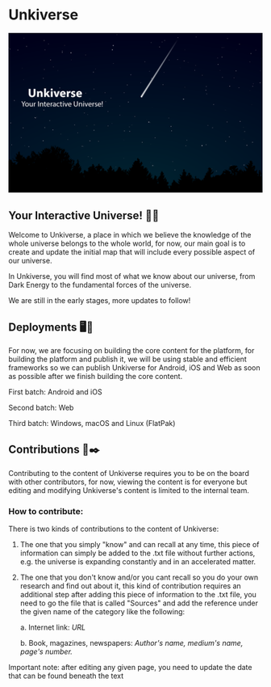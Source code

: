 
# Unkiverse

<p align="center"> 
  <img src="https://github.com/Unkiverse/Unkiverse/blob/main/Assets/Background.png" width="auto" height="auto" />


## Your Interactive Universe! 🌠🔭
  
Welcome to Unkiverse, a place in which we believe the knowledge of the whole universe belongs to the whole world, 
for now, our main goal is to create and update the initial map that will include every possible aspect of
our universe. 

In Unkiverse, you will find most of what we know about our universe, from Dark Energy to the fundamental forces
of the universe.


We are still in the early stages, more updates to follow!
  
  
  
  
## Deployments 🖥️📱
 
For now, we are focusing on building the core content for the platform, for building the platform and publish it, 
we will be using stable and efficient frameworks so we can publish Unkiverse for Android, iOS and Web as soon 
as possible after we finish building the core content.
  
First batch: Android and iOS

Second batch: Web

Third batch: Windows, macOS and Linux (FlatPak)

  
  
  
## Contributions 📖✒️

Contributing to the content of Unkiverse requires you to be on the board with other contributors, for now, 
viewing the content is for everyone but editing and modifying Unkiverse's content is limited to the 
internal team.
  
 
  
### How to contribute:
  

There is two kinds of contributions to the content of Unkiverse:

1) The one that you simply "know" and can recall at any time, this piece of information can simply be added 
to the .txt file without further actions, e.g. the universe is expanding constantly and in an accelerated matter.

2) The one that you don't know and/or you cant recall so you do your own research and find out about it, 
this kind of contribution requires an additional step after adding this piece of information to the .txt file, 
you need to go the file that is called "Sources" and add the reference
under the given name of the category like the following:


    a. Internet link: *URL* 

    b. Book, magazines, newspapers: *Author's name, medium's name, page's number.*
  


Important note: after editing any given page, you need to update the date that can be found beneath the text

